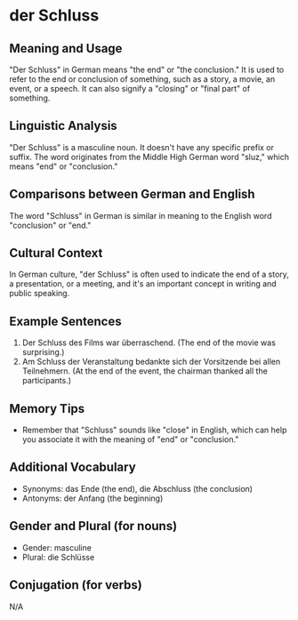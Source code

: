 # der Schluss
## Meaning and Usage
"Der Schluss" in German means "the end" or "the conclusion." It is used to refer to the end or conclusion of something, such as a story, a movie, an event, or a speech. It can also signify a "closing" or "final part" of something.

## Linguistic Analysis
"Der Schluss" is a masculine noun. It doesn't have any specific prefix or suffix. The word originates from the Middle High German word "sluz," which means "end" or "conclusion."

## Comparisons between German and English
The word "Schluss" in German is similar in meaning to the English word "conclusion" or "end."

## Cultural Context
In German culture, "der Schluss" is often used to indicate the end of a story, a presentation, or a meeting, and it's an important concept in writing and public speaking.

## Example Sentences
1. Der Schluss des Films war überraschend. (The end of the movie was surprising.)
2. Am Schluss der Veranstaltung bedankte sich der Vorsitzende bei allen Teilnehmern. (At the end of the event, the chairman thanked all the participants.)

## Memory Tips
- Remember that "Schluss" sounds like "close" in English, which can help you associate it with the meaning of "end" or "conclusion."

## Additional Vocabulary
- Synonyms: das Ende (the end), die Abschluss (the conclusion)
- Antonyms: der Anfang (the beginning)

## Gender and Plural (for nouns)
- Gender: masculine
- Plural: die Schlüsse

## Conjugation (for verbs)
N/A